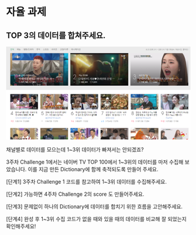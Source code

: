 # 자율 과제

## TOP 3의 데이터를 합쳐주세요.

![](../../.gitbook/assets/image%20%28441%29.png)

채널별로 데이터를 모으는데 1~3위 데이터가 빠져서는 안되겠죠?

3주차 Challenge 1에서는 네이버 TV TOP 100에서 1~3위의 데이터를 마저 수집해 보았습니다. 이를 지금 만든 Dictionary에 함께 축적되도록 만들어 주세요.

\[단계1\] 3주차 Challenge 1 코드를 참고하여 1~3위 데이터를 수집해주세요.

\[단계2\] 가능하면 4주차 Challenge 2의 score 도 만들어주세요.

\[단계3\] 문제없이 하나의 Dictionary에 데이터를 합치기 위한 흐름을 고안해주세요.

\[단계4\] 완성 후 1~3위 수집 코드가 없을 때와 있을 때의 데이터를 비교해 잘 되었는지 확인해주세요!

